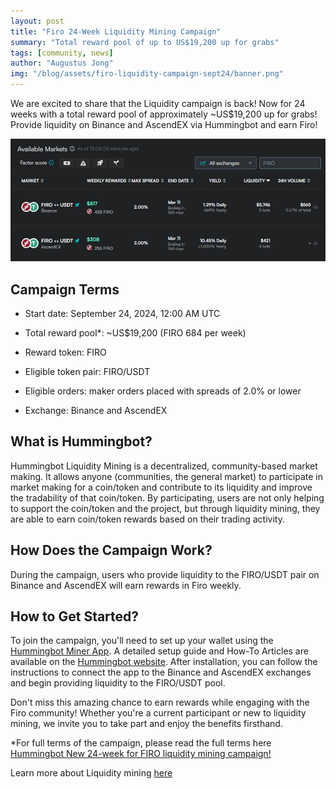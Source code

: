 ```yaml
---
layout: post
title: "Firo 24-Week Liquidity Mining Campaign"
summary: "Total reward pool of up to US$19,200 up for grabs"
tags: [community, news]
author: "Augustus Jong"
img: "/blog/assets/firo-liquidity-campaign-sept24/banner.png"
---
```

We are excited to share that the Liquidity campaign is back! Now for 24 weeks with a total reward pool of approximately ~US$19,200 up for grabs! Provide liquidity on Binance and AscendEX via Hummingbot and earn Firo!

![](/blog/assets/firo-liquidity-campaign-sept24/img1.jpg)

## Campaign Terms

* Start date: September 24, 2024, 12:00 AM UTC 

* Total reward pool*: ~US$19,200 (FIRO 684 per week) 

* Reward token: FIRO

* Eligible token pair: FIRO/USDT

* Eligible orders: maker orders placed with spreads of 2.0% or lower

* Exchange: Binance and AscendEX

## What is Hummingbot?

Hummingbot Liquidity Mining is a decentralized, community-based market making. It allows anyone (communities, the general market) to participate in market making for a coin/token and contribute to its liquidity and improve the tradability of that coin/token. By participating, users are not only helping to support the coin/token and the project, but through liquidity mining, they are able to earn coin/token rewards based on their trading activity.

## How Does the Campaign Work?

During the campaign, users who provide liquidity to the FIRO/USDT pair on Binance and AscendEX will earn rewards in Firo weekly.

## How to Get Started?

To join the campaign, you'll need to set up your wallet using the [Hummingbot Miner App](https://miner.hummingbot.io/). A detailed setup guide and How-To Articles are available on the [Hummingbot website](https://support.hummingbot.io/miner/getting-started). After installation, you can follow the instructions to connect the app to the Binance and AscendEX exchanges and begin providing liquidity to the FIRO/USDT pool.

Don't miss this amazing chance to earn rewards while engaging with the Firo community! Whether you're a current participant or new to liquidity mining, we invite you to take part and enjoy the benefits firsthand.


*For full terms of the campaign, please read the full terms here [Hummingbot New 24-week for FIRO liquidity mining campaign!](https://support.hummingbot.io/miner/new-24-week-for-firo-liquidity-mining-campaign)

Learn more about Liquidity mining [here](https://support.hummingbot.io/miner/liquidity-mining-explained)

